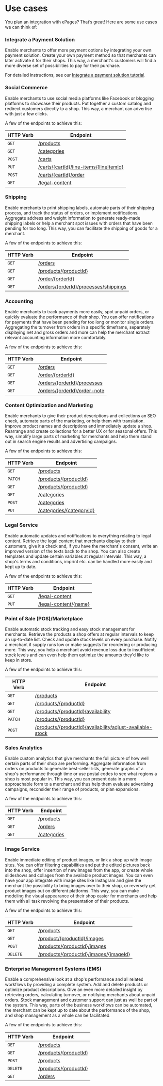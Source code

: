 # Use cases
You plan an integration with ePages? That’s great! Here are some use cases we can think of:

### Integrate a Payment Solution

Enable merchants to offer more payment options by integrating your own payment solution. Create your own payment method so that merchants can later activate it for their shops. This way, a merchant's customers will find a more diverse set of possibilities to pay for their purchase.</br>

For detailed instructions, see our [Integrate a payment solution tutorial](http://docs.beyondshop.cloud/#_integrate_a_payment_solution).

### Social Commerce

Enable merchants to use social media platforms like Facebook or blogging platforms to showcase their products. Put together a custom catalog and redirect customers directly to a shop. This way, a merchant can advertise with just a few clicks.</br>

A few of the endpoints to achieve this:

| HTTP Verb | Endpoint
|---|---
|`GET` |[/products](https://beyond.docs.stoplight.io/beyond-rest-api/api-reference/products/products-list)
|`GET`| [/categories](https://beyond.docs.stoplight.io/beyond-rest-api/api-reference/categories/categories-list)
|`POST` |[/carts](https://beyond.docs.stoplight.io/beyond-rest-api/api-reference/carts/cart-create)
|`PUT` |[/carts/{cartId}/line-items/{lineItemId}](https://beyond.docs.stoplight.io/beyond-rest-api/api-reference/carts/cart-replace-line-item)
|`POST` |[/carts/{cartId}/order](https://beyond.docs.stoplight.io/beyond-rest-api/api-reference/carts/cart-order)
|`GET`|[/legal-content](https://beyond.docs.stoplight.io/beyond-rest-api/api-reference/legal-content/merchant-legal-content-list) 

### Shipping

Enable merchants to print shipping labels, automate parts of their shipping process, and track the status of orders, or implement notifications. Aggregate address and weight information to generate ready-made shipping labels or help a merchant spot issues with orders that have been pending for too long. This way, you can facilitate the shipping of goods for a merchant.</br>

A few of the endpoints to achieve this:

| HTTP Verb | Endpoint
|---|---
|`GET`|[/orders](https://beyond.docs.stoplight.io/beyond-rest-api/api-reference/orders/orders-list)
|`GET`|[/products/{productId}](https://beyond.docs.stoplight.io/beyond-rest-api/api-reference/products/product-get)
|`GET`|[/order/{orderId}](https://beyond.docs.stoplight.io/beyond-rest-api/api-reference/orders/order-get)
|`GET`|[/orders/{orderId}/processes/shippings](https://beyond.docs.stoplight.io/beyond-rest-api/api-reference/orders/get-shipping-processes) |`GET`|[/orders/{orderId}/processes/shippings/{shippingProcessId}](https://beyond.docs.stoplight.io/beyond-rest-api/api-reference/orders/get-shipping-process)

### Accounting

Enable merchants to track payments more easily, spot unpaid orders, or quickly evaluate the performance of their shop. You can offer notifications for payments that have been pending for too long or monitor single orders. Aggregating the turnover from orders in a specific timeframe, separately displaying net and gross orders and more can help the merchant extract relevant accounting information more comfortably.</br>

A few of the endpoints to achieve this:

| HTTP Verb | Endpoint
|---|---
|`GET`|[/orders](https://beyond.docs.stoplight.io/beyond-rest-api/api-reference/orders/orders-list) 
|`GET`|[/order/{orderId}](https://beyond.docs.stoplight.io/beyond-rest-api/api-reference/orders/order-get)
|`GET`|[/orders/{orderId}/processes](https://beyond.docs.stoplight.io/beyond-rest-api/api-reference/orders/get-order-processes)
|`GET`|[/orders/{orderId}/order-note](https://beyond.docs.stoplight.io/beyond-rest-api/api-reference/orders/order-note-update)

### Content Optimization and Marketing

Enable merchants to give their product descriptions and collections an SEO check, automate parts of the marketing, or help them with translation. Improve product names and descriptions and immediately update a shop. Rearrange and create collections for a better UX or for seasonal offers. This way, simplify large parts of marketing for merchants and help them stand out in search engine results and advertising campaigns.</br>

A few of the endpoints to achieve this:

| HTTP Verb | Endpoint
|---|---
|`GET`|[/products](https://beyond.docs.stoplight.io/beyond-rest-api/api-reference/products/products-list)
|`PATCH`|[/products/{productId}](https://beyond.docs.stoplight.io/beyond-rest-api/api-reference/products/product-patch-json)
|`GET`|[/products/{productId}](https://beyond.docs.stoplight.io/beyond-rest-api/api-reference/products/product-get)
|`GET`|[/categories](https://beyond.docs.stoplight.io/beyond-rest-api/api-reference/categories/categories-list)
|`POST`|[/categories](https://beyond.docs.stoplight.io/beyond-rest-api/api-reference/categories/category-create)
|`PUT`|[/categories/{categoryId}](https://beyond.docs.stoplight.io/beyond-rest-api/api-reference/categories/category-put)

### Legal Service

Enable automatic updates and notifications to everything relating to legal content. Retrieve the legal content that merchants display to their customers, give it a check and, if you have the merchant's consent, write an improved version of the texts back to the shop. You can also create templates and update certain variables at regular intervals. This way, a shop's terms and conditions, imprint etc. can be handled more easily and kept up to date. </br>

A few of the endpoints to achieve this:

| HTTP Verb | Endpoint
|---|---
|`GET`|[/legal-content](https://beyond.docs.stoplight.io/beyond-rest-api/api-reference/legal-content/merchant-legal-content-list)
|`PUT`|[/legal-content/{name}](https://beyond.docs.stoplight.io/beyond-rest-api/api-reference/legal-content/merchant-legal-content-edit)

### Point of Sale (POS)/Marketplace

Enable automatic stock tracking and easy stock management for merchants. Retrieve the products a shop offers at regular intervals to keep an up-to-date list. Check and update stock levels on every purchase. Notify a merchant if supply runs low or make suggests for reordering or producing more. This way, you help a merchant avoid revenue loss due to insufficient stock levels and can even help them optimize the amounts they'd like to keep in store.</br>

A few of the endpoints to achieve this:

| HTTP Verb | Endpoint
|---|---
|`GET`|[/products](https://beyond.docs.stoplight.io/beyond-rest-api/api-reference/products/products-list)
|`GET`|[/products/{productId}](https://beyond.docs.stoplight.io/beyond-rest-api/api-reference/products/product-get)
|`GET`|[/products/{productId}/availability](https://beyond.docs.stoplight.io/beyond-rest-api/api-reference/products/product-availability-get)
|`PATCH`|[/products/{productId}](https://beyond.docs.stoplight.io/beyond-rest-api/api-reference/products/product-patch-json) 
|`POST`|[/products/{productId}/availability/adjust-available-stock](https://beyond.docs.stoplight.io/beyond-rest-api/api-reference/products/product-availability-adjust-available-stock)

### Sales Analytics

Enable custom analytics that give merchants the full picture of how well certain parts of their shop are performing. Aggregate information from orders on products to generate best-seller lists, generate graphs of a shop's performance through time or use postal codes to see what regions a shop is most popular in. This way, you can present data in a more approachable form to a merchant and thus help them evaluate advertising campaigns, reconsider their range of products, or plan expansions.</br>

A few of the endpoints to achieve this:

| HTTP Verb | Endpoint
|---|---
|`GET`|[/products](https://beyond.docs.stoplight.io/beyond-rest-api/api-reference/products/products-list) 
|`GET`|[/orders](https://beyond.docs.stoplight.io/beyond-rest-api/api-reference/orders/orders-list)
|`GET`|[/categories](https://beyond.docs.stoplight.io/beyond-rest-api/api-reference/categories/categories-list)

### Image Service

Enable immediate editing of product images, or link a shop up with image sites. You can offer filtering capabilities and put the edited pictures back into the shop, offer insertion of new images from the app, or create whole slideshows and collages from the available product images. You can even have your app integrate with image sites like Instagram and give the merchant the possibility to bring images over to their shop, or reversely get product images out on different platforms. This way, you can make modeling the visual appearance of their shop easier for merchants and help them with all task revolving the presentation of their products.</br>

A few of the endpoints to achieve this:

| HTTP Verb | Endpoint
|---|---
|`GET`|[/products](https://beyond.docs.stoplight.io/beyond-rest-api/api-reference/products/products-list) 
|`GET`|[/product/{productId}/images](https://beyond.docs.stoplight.io/beyond-rest-api/api-reference/products/product-images-list)
|`POST`|[/products/{productId}/images](https://beyond.docs.stoplight.io/beyond-rest-api/api-reference/products/product-images-create)
|`DELETE`|[/products/{productId}/images/{imageId}](https://beyond.docs.stoplight.io/beyond-rest-api/api-reference/products/product-image-delete) 

### Enterprise Management Systems (EMS)

Enable a comprehensive look at a shop's performance and all related workflows by providing a complete system. Add and delete products or optimize product descriptions. Give an even more detailed insight by retrieving orders, calculating turnover, or notifying merchants about unpaid orders. Stock management and customer support can just as well be part of the system. This way, parts of the business workflows can be automated, the merchant can be kept up to date about the performance of the shop, and shop management as a whole can be facilitated.</br>

A few of the endpoints to achieve this:

| HTTP Verb | Endpoint
|---|---
|`GET`|[/products](https://beyond.docs.stoplight.io/beyond-rest-api/api-reference/products/products-list)
|`GET`|[/products/{productId}](https://beyond.docs.stoplight.io/beyond-rest-api/api-reference/products/product-get)
|`POST`|[/products](https://beyond.docs.stoplight.io/beyond-rest-api/api-reference/products/products-create) 
|`DELETE`|[/products/{productId}](https://beyond.docs.stoplight.io/beyond-rest-api/api-reference/products/product-delete)
|`GET`|[/orders](https://beyond.docs.stoplight.io/beyond-rest-api/api-reference/orders/orders-list)